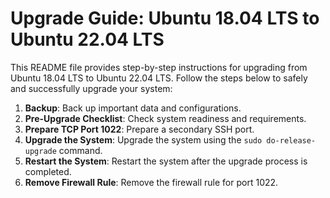 # Upgrade Guide: Ubuntu 18.04 LTS to Ubuntu 22.04 LTS

This README file provides step-by-step instructions for upgrading from Ubuntu 18.04 LTS to Ubuntu 22.04 LTS. Follow the steps below to safely and successfully upgrade your system:

1. **Backup**: Back up important data and configurations.
2. **Pre-Upgrade Checklist**: Check system readiness and requirements.
3. **Prepare TCP Port 1022**: Prepare a secondary SSH port.
4. **Upgrade the System**: Upgrade the system using the `sudo do-release-upgrade` command.
5. **Restart the System**: Restart the system after the upgrade process is completed.
6. **Remove Firewall Rule**: Remove the firewall rule for port 1022.
